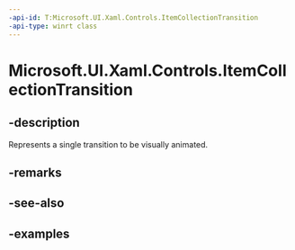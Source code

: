 ```yaml
---
-api-id: T:Microsoft.UI.Xaml.Controls.ItemCollectionTransition
-api-type: winrt class
---
```


# Microsoft.UI.Xaml.Controls.ItemCollectionTransition

<!--
public sealed class ItemCollectionTransition
-->


## -description

Represents a single transition to be visually animated.

## -remarks

## -see-also

## -examples


